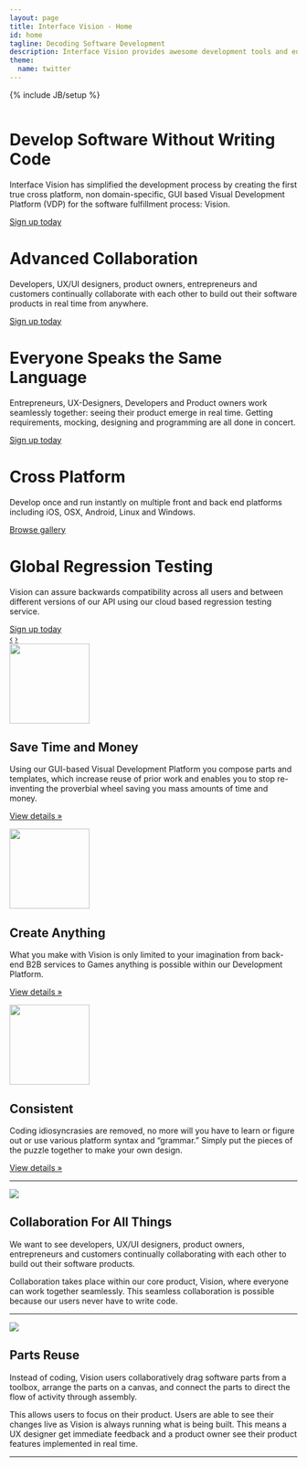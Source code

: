 ```yaml
---
layout: page
title: Interface Vision - Home
id: home
tagline: Decoding Software Development
description: Interface Vision provides awesome development tools and educational products for aspiring software visionaries.
theme:
  name: twitter
---
```

{% include JB/setup %}

<!-- Carousel ================================================== -->
<div id="myCarousel" class="carousel slide">
  <div class="carousel-inner">
    <div class="item active">
      <img src="{{ ASSET_PATH }}/img/carousel/slide-05.jpg" alt="">
      <div class="container">
        <div class="carousel-caption">
          <h1>Develop Software Without Writing Code</h1>
          <p class="lead">Interface Vision has simplified the development process by creating the first true cross platform, non domain-specific, GUI based Visual Development Platform (VDP) for the software fulfillment process: Vision.</p>
          <a class="btn btn-large btn-primary" href="#">Sign up today</a>
        </div> <!-- carousel-caption -->
      </div> <!-- container -->
    </div> <!-- item active -->
    <div class="item">
      <img src="{{ ASSET_PATH }}/img/carousel/slide-01.jpg" alt="">
      <div class="container">
        <div class="carousel-caption">
          <h1>Advanced Collaboration</h1>
          <p class="lead">Developers, UX/UI designers, product owners, entrepreneurs and customers continually collaborate with each other to build out their software products in real time from anywhere.</p>
          <a class="btn btn-large btn-primary" href="#">Sign up today</a>
        </div> <!-- carousel-caption -->
      </div> <!-- container -->
    </div> <!-- item active -->
    <div class="item">
      <img src="{{ ASSET_PATH }}/img/carousel/slide-02.jpg" alt="">
      <div class="container">
        <div class="carousel-caption">
          <h1>Everyone Speaks the Same Language</h1>
          <p class="lead">Entrepreneurs, UX-Designers, Developers and Product owners work seamlessly together: seeing their product emerge in real time. Getting requirements, mocking, designing and programming are all done in concert.</p>
          <a class="btn btn-large btn-primary" href="#">Sign up today</a>
        </div> <!-- carousel-caption -->
      </div> <!-- container -->
    </div>  <!--item  -->
    <div class="item">
      <img src="{{ ASSET_PATH }}/img/carousel/slide-03.jpg" alt="">
      <div class="container">
        <div class="carousel-caption">
          <h1>Cross Platform</h1>
          <p class="lead">Develop once and run instantly on multiple front and back end platforms including iOS, OSX, Android, Linux and Windows.</p>
          <a class="btn btn-large btn-primary" href="#">Browse gallery</a>
        </div> <!-- carousel-caption -->
      </div> <!-- container -->
    </div> <!-- item -->
    <div class="item">
      <img src="{{ ASSET_PATH }}/img/carousel/slide-04.jpg" alt="">
      <div class="container">
        <div class="carousel-caption">
          <h1>Global Regression Testing</h1>
          <p class="lead">Vision can assure backwards compatibility across all users and between different versions of our API using our cloud based regression testing service.</p>
          <a class="btn btn-large btn-primary" href="#">Sign up today</a>
        </div> <!-- carousel-caption -->
      </div> <!-- container -->
    </div> <!-- item -->
  </div> <!-- carousel-inner -->
  <a class="left carousel-control" href="#myCarousel" data-slide="prev">&lsaquo;</a>
  <a class="right carousel-control" href="#myCarousel" data-slide="next">&rsaquo;</a>
</div>

<!-- Marketing Messaging and Featurettes ================================================== -->
<!-- Wrap the rest of the page in another container to center all the content. -->

<div class="container marketing">
  <!-- Three columns of text below the carousel -->
  <div class="row">
    <div class="span4">
      <img class="img-rounded" width="140" height="140" src="{{ ASSET_PATH }}/img/index/timeAndMoney.png">
      <h2>Save Time and Money</h2>
      <p>Using our GUI-based Visual Development Platform you compose parts and templates, which increase reuse of prior work and enables you to stop re-inventing the proverbial wheel saving you mass amounts of time and money.</p>
      <p><a class="btn" href="./tour.html#timeAndMoney">View details &raquo;</a></p>
    </div><!-- span4 -->
    <div class="span4">
      <img class="img-rounded" width="140" height="140" src="{{ ASSET_PATH }}/img/index/createAnything.png">
      <h2>Create Anything</h2>
      <p>What you make with Vision is only limited to your imagination from back-end B2B services to Games anything is possible within our Development Platform.</p>
      <p><a class="btn" href="./tour.html#createAnything">View details &raquo;</a></p>
    </div> <!-- span4 -->
    <div class="span4">
      <img class="img-circle" width="140" height="140" src="{{ ASSET_PATH }}/img/index/consistent3.png">
      <h2>Consistent</h2>
      <p>Coding idiosyncrasies are removed, no more will you have to learn or figure out or use various platform syntax and “grammar.” Simply put the pieces of the puzzle together to make your own design.</p>
      <p><a class="btn" href="./tour.html#consistent">View details &raquo;</a></p>
    </div> <!-- span4 -->
  </div> <!-- row -->

  <hr class="featurette-divider">
  <div class="featurette">
    <img class="featurette-image pull-right" src="{{ ASSET_PATH }}/img/index/iPadMockupParts524x410.png">
    <h2 class="featurette-heading">Collaboration <span class="muted">For All Things</span></h2>
    <p class="lead">We want to see developers, UX/UI designers, product owners, entrepreneurs and customers continually collaborating with each other to build out their software products.</p>
<p class="lead">Collaboration takes place within our core product, Vision, where everyone can work together seamlessly. This seamless collaboration is possible because our users never have to write code.</p>
  </div> <!-- featurette -->
  <hr class="featurette-divider">
  <div class="featurette">
    <img class="featurette-image pull-left" src="{{ ASSET_PATH }}/img/index/iPadMockupVision524x409.png">
    <h2 class="featurette-heading">Parts <span class="muted">Reuse</span></h2>
    <p class="lead">Instead of coding, Vision users collaboratively drag software parts from a toolbox, arrange the parts on a canvas, and connect the parts to direct the flow of activity through assembly.</p>
    <p class="lead">This allows users to focus on their product. Users are able to see their changes live as Vision is always running what is being built. This means a UX designer get immediate feedback and a product owner see their product features implemented in real time.</p>
  </div> <!-- featurette -->
  <hr class="featurette-divider">

</div>



